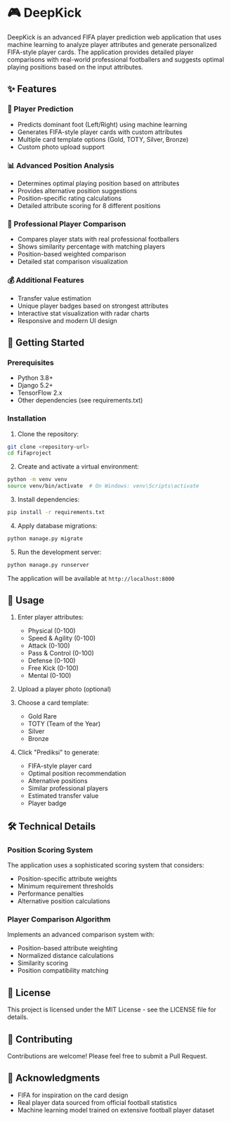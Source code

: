 # 🎮 DeepKick

DeepKick is an advanced FIFA player prediction web application that uses machine learning to analyze player attributes and generate personalized FIFA-style player cards. The application provides detailed player comparisons with real-world professional footballers and suggests optimal playing positions based on the input attributes.

## ✨ Features

### 🎯 Player Prediction
- Predicts dominant foot (Left/Right) using machine learning
- Generates FIFA-style player cards with custom attributes
- Multiple card template options (Gold, TOTY, Silver, Bronze)
- Custom photo upload support

### 📊 Advanced Position Analysis
- Determines optimal playing position based on attributes
- Provides alternative position suggestions
- Position-specific rating calculations
- Detailed attribute scoring for 8 different positions

### 🌟 Professional Player Comparison
- Compares player stats with real professional footballers
- Shows similarity percentage with matching players
- Position-based weighted comparison
- Detailed stat comparison visualization

### 💰 Additional Features
- Transfer value estimation
- Unique player badges based on strongest attributes
- Interactive stat visualization with radar charts
- Responsive and modern UI design

## 🚀 Getting Started

### Prerequisites
- Python 3.8+
- Django 5.2+
- TensorFlow 2.x
- Other dependencies (see requirements.txt)

### Installation

1. Clone the repository:
```bash
git clone <repository-url>
cd fifaproject
```

2. Create and activate a virtual environment:
```bash
python -m venv venv
source venv/bin/activate  # On Windows: venv\Scripts\activate
```

3. Install dependencies:
```bash
pip install -r requirements.txt
```

4. Apply database migrations:
```bash
python manage.py migrate
```

5. Run the development server:
```bash
python manage.py runserver
```

The application will be available at `http://localhost:8000`

## 🎯 Usage

1. Enter player attributes:
   - Physical (0-100)
   - Speed & Agility (0-100)
   - Attack (0-100)
   - Pass & Control (0-100)
   - Defense (0-100)
   - Free Kick (0-100)
   - Mental (0-100)

2. Upload a player photo (optional)

3. Choose a card template:
   - Gold Rare
   - TOTY (Team of the Year)
   - Silver
   - Bronze

4. Click "Prediksi" to generate:
   - FIFA-style player card
   - Optimal position recommendation
   - Alternative positions
   - Similar professional players
   - Estimated transfer value
   - Player badge

## 🛠️ Technical Details

### Position Scoring System
The application uses a sophisticated scoring system that considers:
- Position-specific attribute weights
- Minimum requirement thresholds
- Performance penalties
- Alternative position calculations

### Player Comparison Algorithm
Implements an advanced comparison system with:
- Position-based attribute weighting
- Normalized distance calculations
- Similarity scoring
- Position compatibility matching

## 📝 License

This project is licensed under the MIT License - see the LICENSE file for details.

## 🤝 Contributing

Contributions are welcome! Please feel free to submit a Pull Request.

## 🙏 Acknowledgments

- FIFA for inspiration on the card design
- Real player data sourced from official football statistics
- Machine learning model trained on extensive football player dataset 